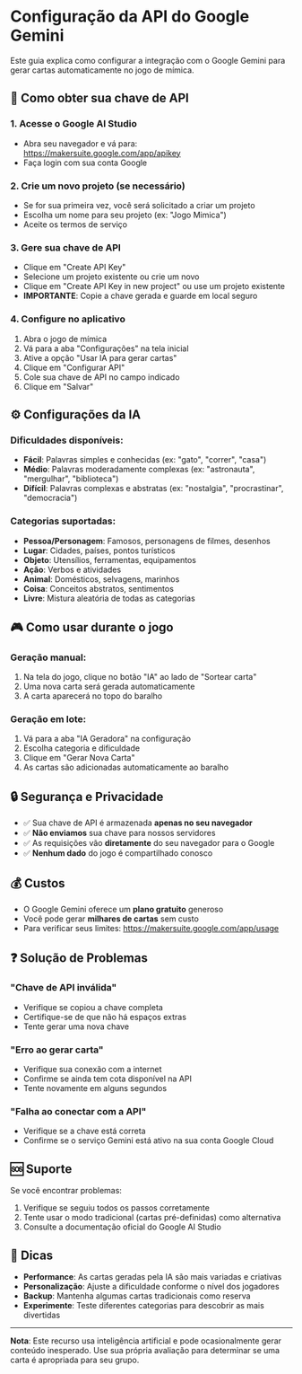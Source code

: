 # Configuração da API do Google Gemini

Este guia explica como configurar a integração com o Google Gemini para gerar cartas automaticamente no jogo de mímica.

## 🚀 Como obter sua chave de API

### 1. Acesse o Google AI Studio
- Abra seu navegador e vá para: https://makersuite.google.com/app/apikey
- Faça login com sua conta Google

### 2. Crie um novo projeto (se necessário)
- Se for sua primeira vez, você será solicitado a criar um projeto
- Escolha um nome para seu projeto (ex: "Jogo Mimica")
- Aceite os termos de serviço

### 3. Gere sua chave de API
- Clique em "Create API Key"
- Selecione um projeto existente ou crie um novo
- Clique em "Create API Key in new project" ou use um projeto existente
- **IMPORTANTE**: Copie a chave gerada e guarde em local seguro

### 4. Configure no aplicativo
1. Abra o jogo de mímica
2. Vá para a aba "Configurações" na tela inicial
3. Ative a opção "Usar IA para gerar cartas"
4. Clique em "Configurar API" 
5. Cole sua chave de API no campo indicado
6. Clique em "Salvar"

## ⚙️ Configurações da IA

### Dificuldades disponíveis:
- **Fácil**: Palavras simples e conhecidas (ex: "gato", "correr", "casa")
- **Médio**: Palavras moderadamente complexas (ex: "astronauta", "mergulhar", "biblioteca")
- **Difícil**: Palavras complexas e abstratas (ex: "nostalgia", "procrastinar", "democracia")

### Categorias suportadas:
- **Pessoa/Personagem**: Famosos, personagens de filmes, desenhos
- **Lugar**: Cidades, países, pontos turísticos
- **Objeto**: Utensílios, ferramentas, equipamentos
- **Ação**: Verbos e atividades
- **Animal**: Domésticos, selvagens, marinhos
- **Coisa**: Conceitos abstratos, sentimentos
- **Livre**: Mistura aleatória de todas as categorias

## 🎮 Como usar durante o jogo

### Geração manual:
1. Na tela do jogo, clique no botão "IA" ao lado de "Sortear carta"
2. Uma nova carta será gerada automaticamente
3. A carta aparecerá no topo do baralho

### Geração em lote:
1. Vá para a aba "IA Geradora" na configuração
2. Escolha categoria e dificuldade
3. Clique em "Gerar Nova Carta"
4. As cartas são adicionadas automaticamente ao baralho

## 🔒 Segurança e Privacidade

- ✅ Sua chave de API é armazenada **apenas no seu navegador**
- ✅ **Não enviamos** sua chave para nossos servidores
- ✅ As requisições vão **diretamente** do seu navegador para o Google
- ✅ **Nenhum dado** do jogo é compartilhado conosco

## 💰 Custos

- O Google Gemini oferece um **plano gratuito** generoso
- Você pode gerar **milhares de cartas** sem custo
- Para verificar seus limites: https://makersuite.google.com/app/usage

## ❓ Solução de Problemas

### "Chave de API inválida"
- Verifique se copiou a chave completa
- Certifique-se de que não há espaços extras
- Tente gerar uma nova chave

### "Erro ao gerar carta"
- Verifique sua conexão com a internet
- Confirme se ainda tem cota disponível na API
- Tente novamente em alguns segundos

### "Falha ao conectar com a API"
- Verifique se a chave está correta
- Confirme se o serviço Gemini está ativo na sua conta Google Cloud

## 🆘 Suporte

Se você encontrar problemas:
1. Verifique se seguiu todos os passos corretamente
2. Tente usar o modo tradicional (cartas pré-definidas) como alternativa
3. Consulte a documentação oficial do Google AI Studio

## 🌟 Dicas

- **Performance**: As cartas geradas pela IA são mais variadas e criativas
- **Personalização**: Ajuste a dificuldade conforme o nível dos jogadores
- **Backup**: Mantenha algumas cartas tradicionais como reserva
- **Experimente**: Teste diferentes categorias para descobrir as mais divertidas

---

**Nota**: Este recurso usa inteligência artificial e pode ocasionalmente gerar conteúdo inesperado. Use sua própria avaliação para determinar se uma carta é apropriada para seu grupo.